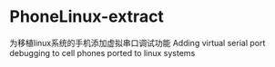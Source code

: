 # PhoneLinux-extract
为移植linux系统的手机添加虚拟串口调试功能
Adding virtual serial port debugging to cell phones ported to linux systems